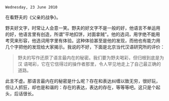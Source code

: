 `Wednesday, 23 June 2010`

在看野夫的《父亲的战争》。

野夫好文字，时常让人会意一笑。野夫的好文字不是一般的好，他语言不单运用
的好，他语言里有创造，所谓"平地扣饼，对面拿贼"。他的选词，用字绝不能用
考究来形容，他选词用字里有体验。这种体验甚至是他的发现，而他也有能力用
几个字把他的发现给大家揭示。我说的不好，下面是北京当代汉语研究所的评价：

> 野夫的写作还原了语言最内在的秘密。我们要为野夫喝彩，但归根到底是为汉
> 语喝彩，它在它信得过的操作者那里，令人罕见地走上了自己最正确的道路。

此言不虚。那语言最内在的秘密是什么呢？存在和表达纠缠以致无穷，很好玩，
但让人抓狂，却也是和谐的：存在的表达，表达的存在，等等等吧。这只是个起
头，后话很长。

